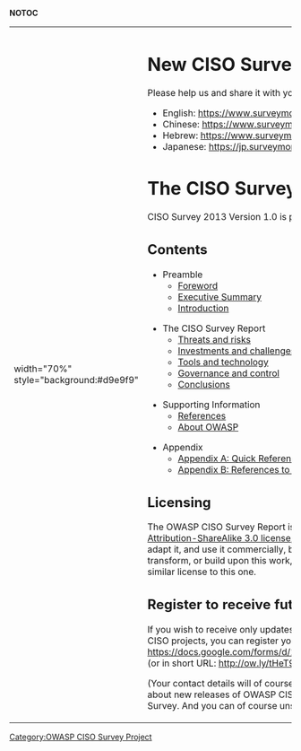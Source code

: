 __NOTOC__

<table>
<tbody>
<tr class="odd">
<td><p>width="70%" style="background:#d9e9f9"</p></td>
<td><h1 id="new_ciso_survey_2014_questionnaire_is_out">New CISO Survey 2014 Questionnaire is out!</h1>
<p>Please help us and share it with your security manager to fill it out Questionnaire is available in:</p>
<ul>
<li>English: <a href="https://www.surveymonkey.com/s/CISOSurvey2014">https://www.surveymonkey.com/s/CISOSurvey2014</a></li>
<li>Chinese: <a href="https://www.surveymonkey.com/s/CISOSurvey2014cn">https://www.surveymonkey.com/s/CISOSurvey2014cn</a></li>
<li>Hebrew: <a href="https://www.surveymonkey.com/s/CISOSurvey2014iw">https://www.surveymonkey.com/s/CISOSurvey2014iw</a></li>
<li>Japanese: <a href="https://jp.surveymonkey.com/s/CISOSurvey2014jp">https://jp.surveymonkey.com/s/CISOSurvey2014jp</a></li>
</ul>
<h1 id="the_ciso_survey_and_report_2013">The CISO Survey and Report 2013</h1>
<p>CISO Survey 2013 Version 1.0 is published in January 2014.</p>
<h2 id="contents">Contents</h2>
<ul>
<li>Preamble
<ul>
<li><a href="CISO_Survey_2013:_Foreword" title="wikilink">Foreword</a></li>
<li><a href="CISO_Survey_2013:_Executive_Summary" title="wikilink">Executive Summary</a></li>
<li><a href="CISO_Survey_2013:_Introduction" title="wikilink">Introduction</a></li>
</ul></li>
</ul>
<ul>
<li>The CISO Survey Report
<ul>
<li><a href="CISO_Survey_2013:_Threats_and_risks" title="wikilink">Threats and risks</a></li>
<li><a href="CISO_Survey_2013:_Investments_and_challenges" title="wikilink">Investments and challenges</a></li>
<li><a href="CISO_Survey_2013:_Tools_and_technology" title="wikilink">Tools and technology</a></li>
<li><a href="CISO_Survey_2013:_Governance_and_control" title="wikilink">Governance and control</a></li>
<li><a href="CISO_Survey_2013:_Conclusions" title="wikilink">Conclusions</a></li>
</ul></li>
</ul>
<ul>
<li>Supporting Information
<ul>
<li><a href="CISO_Survey_2013:_References" title="wikilink">References</a></li>
<li><a href="CISO_AppSec_Guide:_About_OWASP" title="wikilink">About OWASP</a></li>
</ul></li>
</ul>
<ul>
<li>Appendix
<ul>
<li><a href="CISO_AppSec_Guide:_Quick_Reference_to_OWASP_Guides_&amp;_Projects" title="wikilink">Appendix A: Quick Reference to OWASP Guides &amp; Projects</a></li>
<li><a href="CISO_Survey_2013:_OWASP_project_list" title="wikilink">Appendix B: References to selection of OWASP Guides and Projects</a></li>
</ul></li>
</ul>
<h2 id="licensing">Licensing</h2>
<p>The OWASP CISO Survey Report is free to use. It is licensed under the <a href="http://creativecommons.org/licenses/by-sa/3.0/">Creative Commons Attribution-ShareAlike 3.0 license</a>, so you can copy, distribute and transmit the work, and you can adapt it, and use it commercially, but all provided that you attribute the work and if you alter, transform, or build upon this work, you may distribute the resulting work only under the same or similar license to this one.</p>
<h2 id="register_to_receive_future_updates_and_survey_reports">Register to receive future updates and survey reports</h2>
<p>If you wish to receive only updates about future releases of the OWASP CISO Survey and related CISO projects, you can register your email address here: <a href="https://docs.google.com/forms/d/1DBYIpWcx6IAZNHOXufdkLZKLIQXetwgbxxd7h_mqWN0/viewform">https://docs.google.com/forms/d/1DBYIpWcx6IAZNHOXufdkLZKLIQXetwgbxxd7h_mqWN0/viewform</a> (or in short URL: <a href="http://ow.ly/tHeT9">http://ow.ly/tHeT9</a> )</p>
<p>(Your contact details will of course be kept strictly confidential and only used to send you updates about new releases of OWASP CISO projects and invitations to participate in the OWASP CISO Survey. And you can of course unsubscribe from this service at any time.)</p></td>
<td><p>width="100" style="max-height:200px;overflow:hidden;background:#fff;margin:0;padding:0;" cellpadding="0"</p></td>
<td><div style="width:100px;max-height:300px;border:0;margin:0;padding-left:6px;padding-right:6px;overflow:visible;">
<figure>
<img src="CISO-Guide-bar.jpg" title="CISO-Guide-bar.jpg" alt="CISO-Guide-bar.jpg" /><figcaption>CISO-Guide-bar.jpg</figcaption>
</figure>
</div></td>
<td><p>width="30%" style="background:#eeeeee"</p></td>
<td><figure>
<img src="Ciso_survey_report_2013n_300x200.jpg" title="Ciso_survey_report_2013n_300x200.jpg" alt="Ciso_survey_report_2013n_300x200.jpg" /><figcaption>Ciso_survey_report_2013n_300x200.jpg</figcaption>
</figure>
<h1 id="credits">Credits</h1>
<h2 id="project_lead_and_main_author">Project lead and main author</h2>
<ul>
<li><a href="User:Tgondrom" title="wikilink">Tobias Gondrom</a></li>
</ul>
<h2 id="other_contributors">Other contributors</h2>
<p>Co-authors, contributors and reviewers:</p>
<ul>
<li><a href="User:Marco-cincy" title="wikilink">Marco Morana</a></li>
<li><a href="User:Stephanie_Tan" title="wikilink">Stephanie Tan</a></li>
<li><a href="User:Clerkendweller" title="wikilink">Colin Watson</a></li>
<li><a href="User:WenJun" title="wikilink">WenJun</a></li>
<li><a href="User:EoinKeary" title="wikilink">Eoin Keary</a> - Originator of initial first set of questions</li>
<li><a href="https://www.owasp.org/index.php/OWASP_CISO_Survey_Project#tab=Acknowledgements">And further Acknowledgements</a>: many more helping hands from OWASP chapters around the world and the former Global Industry Committee, providing input, designing questions, translating and sending out the survey questions around the globe. Thank you all! We couldn't have done it without you!</li>
</ul>
<h1 id="further_information">Further Information</h1>
<h2 id="ciso_survey">CISO Survey</h2>
<p>The OWASP CISO Survey is also available as</p>
<ul>
<li><a href="https://www.owasp.org/index.php/File:Owasp-ciso-report-2013-1.0.pdf">Free downloadable PDF</a></li>
<li><a href="http://www.lulu.com/shop/owasp-foundation/ciso-survey-and-report-2013/paperback/product-21480821.html">At cost print on demand color booklet</a>.</li>
</ul>
<p>For full information about the OWASP CISO Survey Report Project, including mailing list details, the forward plan, how to contribute, the project status, and alternative media, see the project page:</p>
<ul>
<li><a href="https://www.owasp.org/index.php/OWASP_CISO_Survey_Project">CISO Survey Project Page</a></li>
</ul>
<h2 id="ciso_guide">CISO Guide</h2>
<p>The contributors from the <a href="Application_Security_Guide_For_CISOs" title="wikilink">Application Security Guide For CISOs</a> also provided invaluable input for this survey report.</p></td>
</tr>
</tbody>
</table>

[Category:OWASP CISO Survey
Project](Category:OWASP_CISO_Survey_Project "wikilink")